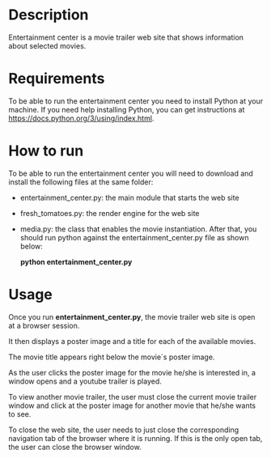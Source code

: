 # Description
Entertainment center is a movie trailer web site that shows information about selected movies.

# Requirements
To be able to run the entertainment center you need to install Python at your machine.
If you need help installing Python, you can get instructions at https://docs.python.org/3/using/index.html.

# How to run
To be able to run the entertainment center you will need to download and install the following files at the same folder:
- entertainment_center.py: the main module that starts the web site
- fresh_tomatoes.py: the render engine for the web site
- media.py: the class that enables the movie instantiation.
After that, you should run python against the entertainment_center.py file as shown below:

  **python entertainment_center.py**
  
# Usage
Once you run **entertainment_center.py**, the movie trailer web site is open at a browser session.

It then displays a poster image and a title for each of the available movies.

The movie title appears right below the movie´s poster image.

As the user clicks the poster image for the movie he/she is interested in, a window opens and a youtube trailer is played.

To view another movie trailer, the user must close the current movie trailer window and click at the poster image for another movie that he/she wants to see.

To close the web site, the user needs to just close the corresponding navigation tab of the browser where it is running. If this is the only open tab, the user can close the browser window.


